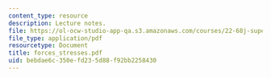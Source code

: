 ```yaml
---
content_type: resource
description: Lecture notes.
file: https://ol-ocw-studio-app-qa.s3.amazonaws.com/courses/22-68j-superconducting-magnets-spring-2003/bebdae6c350efd235d88f92bb2258430_forces_stresses.pdf
file_type: application/pdf
resourcetype: Document
title: forces_stresses.pdf
uid: bebdae6c-350e-fd23-5d88-f92bb2258430
---
```

